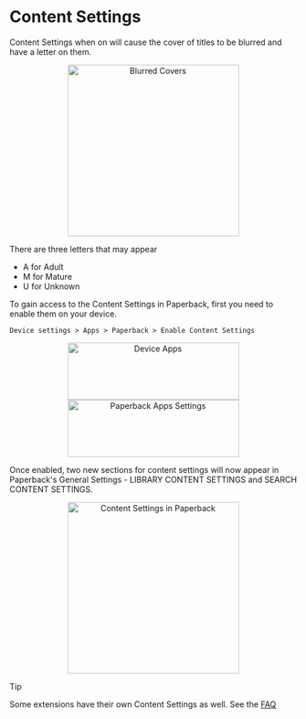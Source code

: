 # Content Settings

Content Settings when on will cause the cover of titles to be blurred and have a letter on them.

<p align= "center"><img src="/V0.9/Content-Settings-blurred-with-U-M.avif" alt="Blurred Covers" width="300"></p>

There are three letters that may appear

- A for Adult
- M for Mature
- U for Unknown

To gain access to the Content Settings in Paperback, first you need to enable them on your device.

`Device settings > Apps > Paperback > Enable Content Settings`

<p align= "center"><img src="/V0.9/Content-Settings-Device-Apps.avif" alt="Device Apps" width="300"height="100" hspace="10">  <img src="/V0.9/Content-Settings-Enable-Content-Settings.avif" alt="Paperback Apps Settings" width="300"height="100" hspace="10"></p>

Once enabled, two new sections for content settings will now appear in Paperback's General Settings - LIBRARY CONTENT SETTINGS and SEARCH CONTENT SETTINGS.

<p align= "center"><img src="/V0.9/Content-Settings-Content-Settings-in-Paperback.avif" alt="Content Settings in Paperback" width="300"></p>

> [!TIP]
> Some extensions have their own Content Settings as well. See the [FAQ](../faq.md)
